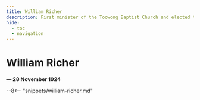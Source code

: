 ```yaml
---
title: William Richer
description: First minister of the Toowong Baptist Church and elected to the Toowong Shire Council in 1881
hide:
  - toc
  - navigation 
---
```


# William Richer

**— 28 November 1924**

--8<-- "snippets/william-richer.md"
